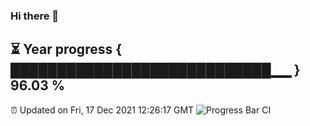 ### Hi there 👋
⏳ Year progress { ████████████████████████████▁▁ } 96.03 %
---
⏰ Updated on Fri, 17 Dec 2021 12:26:17 GMT
![Progress Bar CI](https://github.com/liununu/liununu/workflows/Progress%20Bar%20CI/badge.svg)

